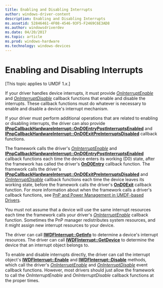 ```yaml
---
title: Enabling and Disabling Interrupts
author: windows-driver-content
description: Enabling and Disabling Interrupts
ms.assetid: 52846461-4F08-4546-93F5-F2469C6E3AD8
ms.author: windowsdriverdev
ms.date: 04/20/2017
ms.topic: article
ms.prod: windows-hardware
ms.technology: windows-devices
---
```


# Enabling and Disabling Interrupts


\[This topic applies to UMDF 1.*x*.\]

If your driver handles device interrupts, it must provide [*OnInterruptEnable*](https://msdn.microsoft.com/library/windows/hardware/hh463899) and [*OnInterruptDisable*](https://msdn.microsoft.com/library/windows/hardware/hh463895) callback functions that enable and disable the interrupts. These callback functions must do whatever is necessary to enable and disable a device's interrupt mechanism.

If your driver must perform additional operations that are related to enabling or disabling interrupts, the driver can also provide [**IPnpCallbackHardwareInterrupt::OnD0EntryPostInterruptsEnabled**](https://msdn.microsoft.com/library/windows/hardware/hh439750) and [**IPnpCallbackHardwareInterrupt::OnD0ExitPreInterruptsDisabled**](https://msdn.microsoft.com/library/windows/hardware/hh439755) callback functions.

The framework calls the driver's [*OnInterruptEnable*](https://msdn.microsoft.com/library/windows/hardware/hh463899) and [**IPnpCallbackHardwareInterrupt::OnD0EntryPostInterruptsEnabled**](https://msdn.microsoft.com/library/windows/hardware/hh439750) callback functions each time the device enters its working (D0) state, after the framework has called the driver's [**OnD0Entry**](https://msdn.microsoft.com/library/windows/hardware/ff556799) callback function. The framework calls the driver's [**IPnpCallbackHardwareInterrupt::OnD0ExitPreInterruptsDisabled**](https://msdn.microsoft.com/library/windows/hardware/hh439755) and [*OnInterruptDisable*](https://msdn.microsoft.com/library/windows/hardware/hh463895) callback functions each time the device leaves its working state, before the framework calls the driver's [**OnD0Exit**](https://msdn.microsoft.com/library/windows/hardware/ff556803) callback function. For more information about when the framework calls a driver's callback functions, see [PnP and Power Management in UMDF-based Drivers](pnp-and-power-management-in-umdf-drivers.md).

You must not assume that a device will use the same interrupt resources each time the framework calls your driver's [*OnInterruptEnable*](https://msdn.microsoft.com/library/windows/hardware/hh463899) callback function. Sometimes the PnP manager redistributes system resources, and it might assign new interrupt resources to your device.

The driver can call [**IWDFInterrupt::GetInfo**](https://msdn.microsoft.com/library/windows/hardware/hh451309) to determine a device's interrupt resources. The driver can call [**IWDFInterrupt::GetDevice**](https://msdn.microsoft.com/library/windows/hardware/hh451305) to determine the device that an interrupt object belongs to.

To enable and disable interrupts directly, the driver can call the interrupt object's [**IWDFInterrupt::Enable**](https://msdn.microsoft.com/library/windows/hardware/hh451300) and [**IWDFInterrupt::Disable**](https://msdn.microsoft.com/library/windows/hardware/hh451295) methods, which call the driver's [*OnInterruptEnable*](https://msdn.microsoft.com/library/windows/hardware/hh463899) and [*OnInterruptDisable*](https://msdn.microsoft.com/library/windows/hardware/hh463895) event callback functions. However, most drivers should just allow the framework to call the *OnInterruptEnable* and *OnInterruptDisable* callback functions at the proper times.

 

 





